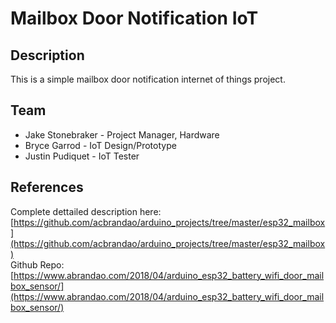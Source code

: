 # Mailbox Door Notification IoT

## Description
This is a simple mailbox door notification internet of things project. 


## Team
- Jake Stonebraker - Project Manager, Hardware
- Bryce Garrod - IoT Design/Prototype
- Justin Pudiquet - IoT Tester

## References
Complete dettailed description here: [https://github.com/acbrandao/arduino_projects/tree/master/esp32_mailbox](https://github.com/acbrandao/arduino_projects/tree/master/esp32_mailbox)  
Github Repo: [https://www.abrandao.com/2018/04/arduino_esp32_battery_wifi_door_mailbox_sensor/](https://www.abrandao.com/2018/04/arduino_esp32_battery_wifi_door_mailbox_sensor/)
